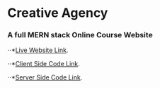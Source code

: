 
# Creative Agency
### A full MERN stack Online Course Website

⋅⋅*[Live Website Link](https://creative-agency-75c66.web.app/).

⋅⋅*[Client Side Code Link](https://github.com/sajib581/creative-agency-client).

⋅⋅*[Server Side Code Link](https://github.com/sajib581/creative-agenct-server).

